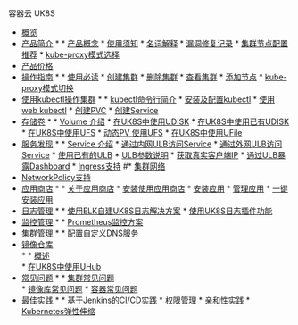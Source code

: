 <div class="sidebar_title icon__uk8s"> 容器云  UK8S</div>

* [概览](compute/uk8s/overview) 
* [产品简介](compute/uk8s/introduction/README)
    * 
        * [产品概念](compute/uk8s/introduction/whatisuk8s)
        * [使用须知](/compute/uk8s/introduction/restriction)
        * [名词解释](compute/uk8s/introduction/concept)
        * [漏洞修复记录](compute/uk8s/introduction/vulnerability/README)
        * [集群节点配置推荐](compute/uk8s/introduction/node_requirements)
        * [kube-proxy模式选择](compute/uk8s/introduction/kubeproxy_mode)
* [产品价格](compute/uk8s/price)
* [操作指南](compute/uk8s/userguide/README)
    * 
        * [使用必读](compute/uk8s/userguide/before_start)
        * [创建集群](compute/uk8s/userguide/createcluster)
        * [删除集群](compute/uk8s/userguide/deletecluster)
        * [查看集群](compute/uk8s/userguide/describecluster)
        * [添加节点](compute/uk8s/userguide/addnode)
        * [kube-proxy模式切换](compute/uk8s/userguide/kubeproxy_edit)
* [使用kubectl操作集群](compute/uk8s/manageviakubectl/README)
    * 
        * [kubectl命令行简介](compute/uk8s/manageviakubectl/intro_of_kubectl)
        * [安装及配置kubectl](compute/uk8s/manageviakubectl/connectviakubectl)
        * [使用web kubectl](compute/uk8s/manageviakubectl/webterminal)
        * [创建PVC](compute/uk8s/manageviakubectl/createpvc)
        * [创建Service](compute/uk8s/manageviakubectl/createservice)
* [存储卷](compute/uk8s/volume/README)
    * 
        * [Volume 介绍](compute/uk8s/volume/intro)
        * [在UK8S中使用UDISK](compute/uk8s/volume/udisk)
        * [在UK8S中使用已有UDISK](compute/uk8s/volume/statusudisk)
        * [在UK8S中使用UFS](compute/uk8s/volume/ufs)
        * [动态PV 使用UFS](compute/uk8s/volume/dynamic_ufs)
        * [在UK8S中使用UFile](compute/uk8s/volume/ufile)
* [服务发现](compute/uk8s/service/README)
    * 
        * [Service 介绍](compute/uk8s/service/intro)
        * [通过内网ULB访问Service](compute/uk8s/service/internalservice)
        * [通过外网ULB访问Service](compute/uk8s/service/externalservice)
        * [使用已有的ULB](compute/uk8s/service/ulb_designation)
        * [ULB参数说明](compute/uk8s/service/annotations)
        * [获取真实客户端IP](compute/uk8s/service/getresourceip)
        * [通过ULB暴露Dashboard](compute/uk8s/service/dashboard)
        * [Ingress支持](compute/uk8s/service/ingress/README)
#* [集群网络](compute/uk8s/network)  
* [NetworkPolicy支持](compute/uk8s/networkpolicy)
* [应用商店](compute/uk8s/helm/README)
    * 
        * [关于应用商店](compute/uk8s/helm/abouthelm)
        * [安装使用应用商店](compute/uk8s/helm/init)
        * [安装应用](compute/uk8s/helm/install)
        * [管理应用](compute/uk8s/helm/manager)
        * [一键安装应用](compute/uk8s/helm/installapp)
* [日志管理](compute/uk8s/log/README)
    * 
        * [使用ELK自建UK8S日志解决方案](compute/uk8s/log/elastic_filebeat_kibana_solution)
        * [使用UK8S日志插件功能](compute/uk8s/log/ELKplugin)
* [监控管理](compute/uk8s/monitor/README.md)
    * 
        * [Prometheus监控方案](compute/uk8s/monitor/prometheus/README)
* [集群管理](compute/uk8s/administercluster/README)
    * 
        * [配置自定义DNS服务](compute/uk8s/administercluster/custom_dns_service)  
* [镜像仓库](compute/uk8s/dockerhub/README)  
    * 
        * [概述](compute/uk8s/dockerhub/outline)  
        * [在UK8S中使用UHub](compute/uk8s/dockerhub/using_uhub_in_uk8s)   
* [常见问题](compute/uk8s/q/README)
    * 
        * [集群常见问题](compute/uk8s/q/cluster)  
        * [镜像库常见问题](compute/uk8s/q/registry) 
        * [容器常见问题](compute/uk8s/q/container) 
* [最佳实践](compute/uk8s/bestpractice/README)
    * 
        * [基于Jenkins的CI/CD实践](compute/uk8s/bestpractice/cicd)
        * [权限管理](compute/uk8s/bestpractice/authorization/README)
        * [亲和性实践](compute/uk8s/bestpractice/affinity)
        * [Kubernetes弹性伸缩](compute/uk8s/bestpractice/autoscaling/README)
